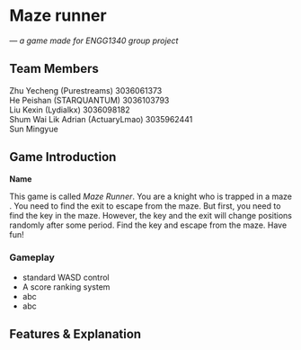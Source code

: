 # Maze runner
*— a game made for ENGG1340 group project*

## Team Members

Zhu Yecheng (Purestreams) 3036061373 \
He Peishan (STARQUANTUM) 3036103793\
Liu Kexin (Lydialkx) 3036098182\
Shum Wai Lik Adrian (ActuaryLmao) 3035962441 \
Sun Mingyue 

## Game Introduction
**Name**

This game is called *Maze Runner*.
You are a knight who is trapped in a maze . You need to find the exit to escape from the maze. But first, you need to find the key in the maze. However, the key and the exit will change positions randomly after some period. Find the key and escape from the maze. Have fun! 


### Gameplay
- standard WASD control
- A score ranking system
- abc
- abc

## Features & Explanation